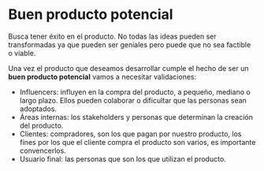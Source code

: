 # Buen producto potencial

Busca tener éxito en el producto. No todas las ideas pueden ser transformadas ya que pueden ser geniales pero puede que no sea factible o viable. 

Una vez el producto que deseamos desarrollar cumple el hecho de ser un **buen producto potencial** vamos a necesitar validaciones:

* Influencers: influyen en la compra del producto, a pequeño, mediano o largo plazo. Ellos pueden colaborar o dificultar que las personas sean adoptados. 
* Áreas internas: los stakeholders y personas que determinan la creación del producto. 
* Clientes: compradores, son los que pagan por nuestro producto, los fines por los que el cliente compra el producto son varios, es importante convencerlos. 
* Usuario final: las personas que son los que utilizan el producto. 


